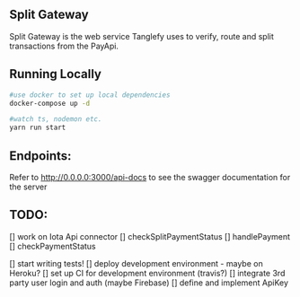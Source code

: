 
## Split Gateway


Split Gateway is the web service Tanglefy uses to verify, route and split transactions from the PayApi.



## Running Locally

```bash
#use docker to set up local dependencies
docker-compose up -d

#watch ts, nodemon etc.
yarn run start
```


## Endpoints:

Refer to http://0.0.0.0:3000/api-docs to see the swagger documentation for the server


## TODO:

[] work on Iota Api connector
  [] checkSplitPaymentStatus
  [] handlePayment
  [] checkPaymentStatus

[] start writing tests!
[] deploy development environment - maybe on Heroku?
[] set up CI for development environment (travis?)
[] integrate 3rd party user login and auth (maybe Firebase)
[] define and implement ApiKey